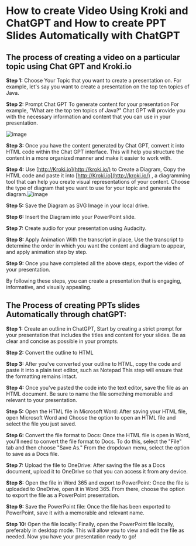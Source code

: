 # How to create Video Using Kroki and ChatGPT and How to create PPT Slides Automatically with ChatGPT

## The process of creating a video on a particular topic using Chat GPT and Kroki.io

**Step 1:** Choose Your Topic that you want to create a presentation on. For example, let's say you want to create a presentation on the top ten topics of Java.  

**Step 2:** Prompt Chat GPT To generate content for your presentation For example, "What are the top ten topics of Java?" Chat GPT will provide you with the necessary information and content that you can use in your presentation.

![image](https://user-images.githubusercontent.com/131442290/234857154-c11acd51-27f7-4ce5-8f86-84f12ead02c8.png)


**Step 3:** Once you have the content generated by Chat GPT, convert it into HTML code within the Chat GPT interface. This will help you structure the content in a more organized manner and make it easier to work with.  

**Step 4:** Use [http://Kroki.io](http://kroki.io/) to Create a Diagram, Copy the HTML code and paste it into [http://Kroki.io](http://kroki.io/) , a diagramming tool that can help you create visual representations of your content. Choose the type of diagram that you want to use for your topic and generate the diagram.![image](https://user-images.githubusercontent.com/131442290/234857565-bb82315e-4683-435f-ba9b-54bf646bdb4d.png)

**Step 5:** Save the Diagram as SVG Image in your local drive.
  
**Step 6:** Insert the Diagram into your PowerPoint slide.  

**Step 7:** Create audio for your presentation using Audacity. 
 
**Step 8:** Apply Animation With the transcript in place, Use the transcript to determine the order in which you want the content and diagram to appear, and apply animation step by step.  

**Step 9:** Once you have completed all the above steps, export the video of your presentation.  

By following these steps, you can create a presentation that is engaging, informative, and visually appealing.



## The Process of creating PPTs slides Automatically through chatGPT:

**Step 1:** Create an outline in ChatGPT, Start by creating a strict prompt for your presentation that includes the titles and content for your slides. Be as clear and concise as possible in your prompts.

**Step 2:** Convert the outline to HTML

**Step 3:** After you've converted your outline to HTML, copy the code and paste it into a plain text editor, such as Notepad This step will ensure that the formatting remains intact.

**Step 4:** Once you've pasted the code into the text editor, save the file as an HTML document. Be sure to name the file something memorable and relevant to your presentation.

**Step 5:** Open the HTML file in Microsoft Word: After saving your HTML file, open Microsoft Word and Choose the option to open an HTML file and select the file you just saved.

**Step 6:** Convert the file format to Docs: Once the HTML file is open in Word, you'll need to convert the file format to Docs. To do this, select the "File" tab and then choose "Save As." From the dropdown menu, select the option to save as a Docs file.

**Step 7:** Upload the file to OneDrive: After saving the file as a Docs document, upload it to OneDrive so that you can access it from any device.

**Step 8:** Open the file in Word 365 and export to PowerPoint: Once the file is uploaded to OneDrive, open it in Word 365. From there, choose the option to export the file as a PowerPoint presentation.

**Step 9:** Save the PowerPoint file: Once the file has been exported to PowerPoint, save it with a memorable and relevant name.

**Step 10:** Open the file locally: Finally, open the PowerPoint file locally, preferably in desktop mode. This will allow you to view and edit the file as needed. Now you have your presentation ready to go!
